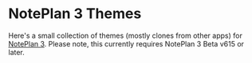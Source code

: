 # NotePlan 3 Themes

Here's a small collection of themes (mostly clones from other apps) for [NotePlan 3](https://noteplan.co). Please note, this currently requires NotePlan 3 Beta v615 or later. 
